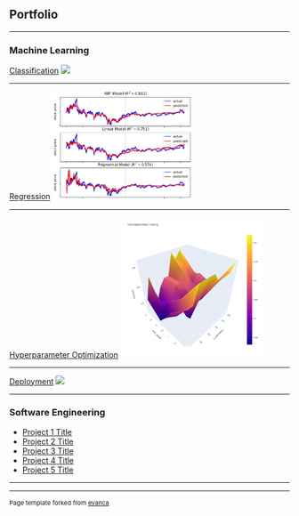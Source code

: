 ## Portfolio

---

### Machine Learning 

[Classification](/sample_page)
<img src="images/dummy_thumbnail.jpg?raw=true"/>

---
[Regression](/sample_page)
<img src="images/Regression.jpg?raw=true" width=50% height=50%/>

---
[Hyperparameter Optimization](/sample_page)
<img src="images/GridSearchHyperTuning.png?raw=true" width=50% height=50%/>

---
[Deployment](http://example.com/)
<img src="images/dummy_thumbnail.jpg?raw=true"/>

---


### Software Engineering

- [Project 1 Title](http://example.com/)
- [Project 2 Title](http://example.com/)
- [Project 3 Title](http://example.com/)
- [Project 4 Title](http://example.com/)
- [Project 5 Title](http://example.com/)

---




---
<p style="font-size:11px">Page template forked from <a href="https://github.com/evanca/quick-portfolio">evanca</a></p>
<!-- Remove above link if you don't want to attibute -->
